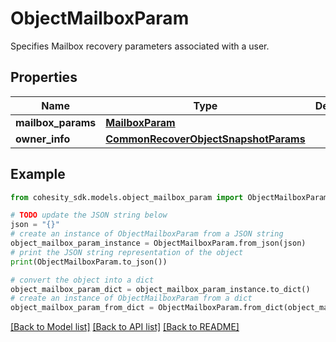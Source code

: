 # ObjectMailboxParam

Specifies Mailbox recovery parameters associated with a user.

## Properties

Name | Type | Description | Notes
------------ | ------------- | ------------- | -------------
**mailbox_params** | [**MailboxParam**](MailboxParam.md) |  | 
**owner_info** | [**CommonRecoverObjectSnapshotParams**](CommonRecoverObjectSnapshotParams.md) |  | 

## Example

```python
from cohesity_sdk.models.object_mailbox_param import ObjectMailboxParam

# TODO update the JSON string below
json = "{}"
# create an instance of ObjectMailboxParam from a JSON string
object_mailbox_param_instance = ObjectMailboxParam.from_json(json)
# print the JSON string representation of the object
print(ObjectMailboxParam.to_json())

# convert the object into a dict
object_mailbox_param_dict = object_mailbox_param_instance.to_dict()
# create an instance of ObjectMailboxParam from a dict
object_mailbox_param_from_dict = ObjectMailboxParam.from_dict(object_mailbox_param_dict)
```
[[Back to Model list]](../README.md#documentation-for-models) [[Back to API list]](../README.md#documentation-for-api-endpoints) [[Back to README]](../README.md)


